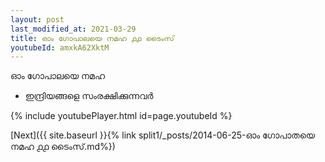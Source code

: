 ```yaml
---
layout: post
last_modified_at: 2021-03-29
title: ഓം ഗോപാലയെ നമഹ ൧൧ ടൈംസ്
youtubeId: amxkA62XktM
---
```

 
 
 ഓം ഗോപാലയെ നമഹ 
 
 -  ഇന്ദ്രിയങ്ങളെ സംരക്ഷിക്കുന്നവർ 
 
  
 
  
 
 
 
 
 
 


{% include youtubePlayer.html id=page.youtubeId %}
 
[Next]({{ site.baseurl }}{% link  split1/_posts/2014-06-25-ഓം ഗോപാതയെ നമഹ ൧൧ ടൈംസ്.md%})
 

